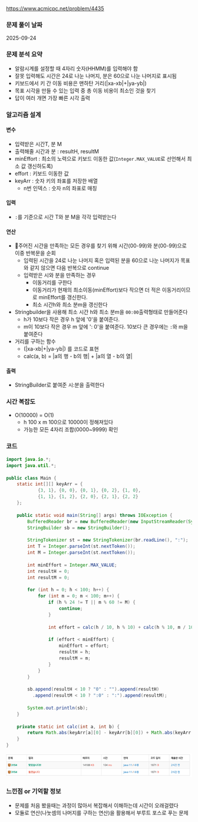 https://www.acmicpc.net/problem/4435

### 문제 풀이 날짜
2025-09-24

### 문제 분석 요약
- 알람시계를 설정할 때 4자리 숫자(HHMM)를 입력해야 함
- 잘못 입력해도 시간은 24로 나눈 나머지, 분은 60으로 나눈 나머지로 표시됨
- 키보드에서 키 간 이동 비용은 맨하탄 거리(|xa-xb|+|ya-yb|)
- 목표 시각을 만들 수 있는 입력 중 총 이동 비용이 최소인 것을 찾기
- 답이 여러 개면 가장 빠른 시각 출력

### 알고리즘 설계

#### 변수
- 입력받은 시간T, 분 M
- 출력해줄 시간과 분 : resultH, resultM
- minEffort : 최소의 노력으로 키보드 이동한 값(`Integer.MAX_VALUE`로 선언해서 최소 값 갱신하도록)
- effort : 키보드 이동한 값
- keyArr : 숫자 키의 좌표를 저장한 배열
  - n번 인덱스 : 숫자 n의 좌표로 매칭

#### 입력
- `:`를 기준으로 시간 T와 분 M을 각각 입력받는다

#### 연산
- 주어진 시간을 만족하는 모든 경우를 찾기 위해 시간(00-99)와 분(00-99)으로 이중 반복문을 순회
  - 입력된 시간을 24로 나눈 나머지 혹은 입력된 분을 60으로 나눈 나머지가 목표와 같지 않으면 다음 반복으로 continue
  - 입력받은 시와 분을 만족하는 경우
    - 이동거리를 구한다
    - 이동거리가 현재의 최소이동(minEffort)보다 작으면 더 적은 이동거리이므로 minEffort를 갱신한다.
    - 최소 시간h와 최소 분m을 갱신한다
- Stringbuilder을 사용해 최소 시간 h와 최소 분m을 `00:00`출력형태로 만들어준다
  -  h가 10보다 작은 경우 h 앞에 '0'을 붙여준다.
  - m이 10보다 작은 경우 m 앞에 ': 0'을 붙여준다. 10보다 큰 경우에는 `:`와 m을 붙여준다
- 거리를 구하는 함수
  - (|xa-xb|+|ya-yb|) 를 코드로 표현
  - calc(a, b) = |a의 행 - b의 행| + |a의 열 - b의 열|
#### 출력
- StringBuilder로 붙여준 시:분을 출력한다

### 시간 복잡도
- O(10000) = O(1)
  - h 100 x m 100으로 10000이 정해져있다
  - 가능한 모든 4자리 조합(0000~9999) 확인
### 코드
```java  
import java.io.*;
import java.util.*;

public class Main {
    static int[][] keyArr = {
            {3, 1}, {0, 0}, {0, 1}, {0, 2}, {1, 0},
            {1, 1}, {1, 2}, {2, 0}, {2, 1}, {2, 2}
    };
    
    public static void main(String[] args) throws IOException {
        BufferedReader br = new BufferedReader(new InputStreamReader(System.in));
        StringBuilder sb = new StringBuilder();
        
        StringTokenizer st = new StringTokenizer(br.readLine(), ":");
        int T = Integer.parseInt(st.nextToken());
        int M = Integer.parseInt(st.nextToken());
        
        int minEffort = Integer.MAX_VALUE;
        int resultH = 0;
        int resultM = 0;
        
        for (int h = 0; h < 100; h++) {
            for (int m = 0; m < 100; m++) {
                if (h % 24 != T || m % 60 != M) {
                    continue;
                }
                
                int effort = calc(h / 10, h % 10) + calc(h % 10, m / 10) + calc(m / 10, m % 10);
                
                if (effort < minEffort) {
                    minEffort = effort;
                    resultH = h;
                    resultM = m;
                }
            }
        }
        
        sb.append(resultH < 10 ? "0" : "").append(resultH)
          .append(resultM < 10 ? ":0" : ":").append(resultM);
        
        System.out.println(sb);
    }
    
    private static int calc(int a, int b) {
        return Math.abs(keyArr[a][0] - keyArr[b][0]) + Math.abs(keyArr[a][1] - keyArr[b][1]);
    }
}
```
![b3154](./b3154.png)

### 느낀점 or 기억할 정보
- 문제를 처음 봤을때는 과정이 많아서 복잡해서 이해하는데 시간이 오래걸렸다
- 모듈로 연산(나눗셈의 나머지를 구하는 연산)을 활용해서 부루트 포스로 푸는 문제
